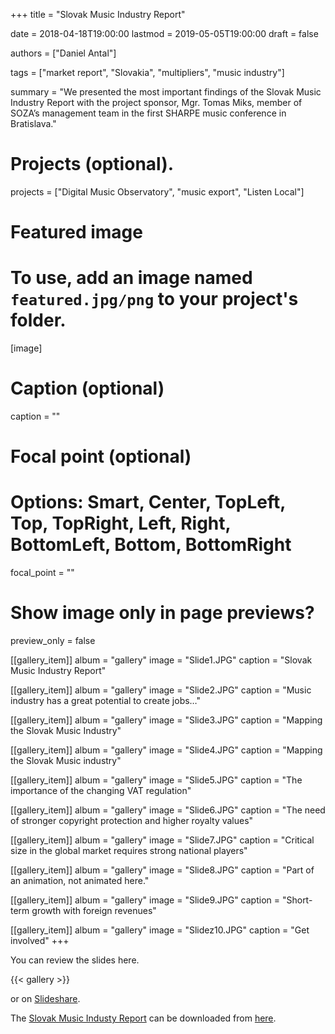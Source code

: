 +++
title = "Slovak Music Industry Report"

date = 2018-04-18T19:00:00
lastmod = 2019-05-05T19:00:00
draft = false

authors = ["Daniel Antal"]

tags = ["market report", "Slovakia", "multipliers", "music industry"]

summary = "We presented the most important findings of the Slovak Music Industry Report with the project sponsor, Mgr. Tomas Miks, member of SOZA’s management team in the first SHARPE music conference in Bratislava."

# Projects (optional).
projects = ["Digital Music Observatory", "music export", "Listen Local"]

# Featured image
# To use, add an image named `featured.jpg/png` to your project's folder. 
[image]
  # Caption (optional)
  caption = ""

  # Focal point (optional)
  # Options: Smart, Center, TopLeft, Top, TopRight, Left, Right, BottomLeft, Bottom, BottomRight
  focal_point = ""

  # Show image only in page previews?
  preview_only = false



[[gallery_item]]
album = "gallery"
image = "Slide1.JPG"
caption = "Slovak Music Industry Report"

[[gallery_item]]
album = "gallery"
image = "Slide2.JPG"
caption = "Music industry has a great potential to create jobs…"

[[gallery_item]]
album = "gallery"
image = "Slide3.JPG"
caption = "Mapping the Slovak Music Industry"

[[gallery_item]]
album = "gallery"
image = "Slide4.JPG"
caption = "Mapping the Slovak Music industry"

[[gallery_item]]
album = "gallery"
image = "Slide5.JPG"
caption = "The importance of the changing VAT regulation"

[[gallery_item]]
album = "gallery"
image = "Slide6.JPG"
caption = "The need of stronger copyright protection and higher royalty values"

[[gallery_item]]
album = "gallery"
image = "Slide7.JPG"
caption = "Critical size in the global market requires strong national players"

[[gallery_item]]
album = "gallery"
image = "Slide8.JPG"
caption = "Part of an animation, not animated here."

[[gallery_item]]
album = "gallery"
image = "Slide9.JPG"
caption = "Short-term growth with foreign revenues"

[[gallery_item]]
album = "gallery"
image = "Slidez10.JPG"
caption = "Get involved"
+++


You can review the slides here.

{{< gallery >}} 

or on [Slideshare](https://www.slideshare.net/antaldaniel/spva-o-hudobnom-priemysle-na-slovensku-sharpe-2018).

The [Slovak Music Industy Report](/publication/slovak_music_industry_2019/) can be downloaded from [here](http://www.soza.sk/aktuality/235/soza-zverej%C5%88uje-historicky-prvu-spravu-o-slovenskom-hudobnom-priemysle). 
